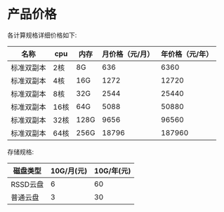 # 产品价格

各计算规格详细价格如下:

| 名称       |    cpu    |    内存    | 月价格（元/月） | 年价格（元/年） |
|------------|-----------|------------|-----------------|-----------------|
| 标准双副本 |    2核    |   8G       | 636             | 6360            |
| 标准双副本 |    4核    |   16G      | 1272            | 12720           |
| 标准双副本 |    8核    |   32G      | 2544            | 25440           |
| 标准双副本 |    16核   |   64G      | 5088            | 50880           |
| 标准双副本 |    32核   |   128G     | 9656            | 96560           |
| 标准双副本 |    64核   |   256G     | 18796           | 187960          |

存储规格:

|  磁盘类型  |    10G/月(元)   |    10G/年(元)   |   
|------------|-----------------|-----------------|
|  RSSD云盘  |        6        |       60        | 
|  普通云盘  |        3        |       30        |


